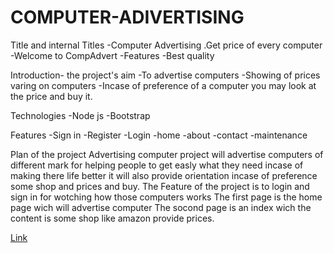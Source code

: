 # COMPUTER-ADIVERTISING
Title and internal Titles
-Computer Advertising
.Get price of every computer
-Welcome to CompAdvert
-Features
-Best quality

Introduction- the project's aim
-To advertise computers
-Showing of prices varing on computers
-Incase of preference of a computer you may look at the price and buy it.

Technologies
-Node js
-Bootstrap

Features
-Sign in
-Register
-Login
-home
-about
-contact
-maintenance

Plan of the project
Advertising computer project will advertise computers of different mark for helping 
people to get easly what they need incase of making there life better
it will also provide orientation incase of preference some shop and prices
and buy. The Feature of the project is to login and sign in for wotching how 
those computers works
The first page is the home page wich will advertise computer
The socond page is an index wich the content is some shop like amazon
provide prices.

<a href="https://juvenalcena.github.io/Computer-Advertising/">Link</a>
